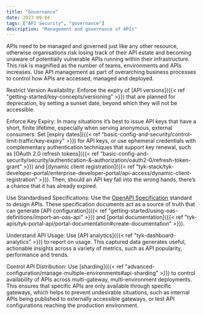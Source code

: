 ```yaml
---
title: "Governance"
date: 2023-09-04
tags: ["API Security", "governance"]
description: "Management and governance of APIs"
---
```


APIs need to be managed and governed just like any other resource, otherwise organisations risk losing track of their API estate and becoming unaware of potentially vulnerable APIs running within their infrastructure. This risk is magnified as the number of teams, environments and APIs increases. Use API management as part of overarching business processes to control how APIs are accessed, managed and deployed.

Restrict Version Availability: Enforce the expiry of [API versions]({{< ref "getting-started/key-concepts/versioning" >}}) that are planned for deprecation, by setting a sunset date, beyond which they will not be accessible.

Enforce Key Expiry: In many situations it’s best to issue API keys that have a short, finite lifetime, especially when serving anonymous, external consumers. Set [expiry dates]({{< ref "basic-config-and-security/control-limit-traffic/key-expiry" >}}) for API keys, or use ephemeral credentials with complementary authentication techniques that support key renewal, such as [OAuth 2.0 refresh tokens]({{< ref "basic-config-and-security/security/authentication-&-authorization/oauth2-0/refresh-token-grant" >}}) and [dynamic client registration]({{< ref "tyk-stack/tyk-developer-portal/enterprise-developer-portal/api-access/dynamic-client-registration" >}}). Then, should an API key fall into the wrong hands, there’s a chance that it has already expired.

Use Standardised Specifications: Use the [OpenAPI Specification](https://en.wikipedia.org/wiki/OpenAPI_Specification) standard to design APIs. These specification documents act as a source of truth that can generate [API configuration]({{< ref "getting-started/using-oas-definitions/import-an-oas-api" >}}) and [portal documentation]({{< ref "tyk-apis/tyk-portal-api/portal-documentation#create-documentation" >}}).

Understand API Usage: Use [API analytics]({{< ref "tyk-dashboard-analytics" >}}) to report on usage. This captured data generates useful, actionable insights across a variety of metrics, such as API popularity, performance and trends.

Control API Distribution: Use [sharding]({{< ref "advanced-configuration/manage-multiple-environments#api-sharding" >}}) to control availability of APIs across multi-gateway, multi-environment deployments. This ensures that specific APIs are only available through specific gateways, which helps to prevent undesirable situations, such as internal APIs being published to externally accessible gateways, or test API configurations reaching the production environment.